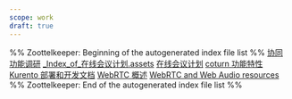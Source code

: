 ```yaml
---
scope: work
draft: true
---
```

%% Zoottelkeeper: Beginning of the autogenerated index file list  %%
 [协同功能调研](协同功能调研.md)
 [_Index_of_在线会议计划.assets](20-工作/DesignDocs/DataFlow/OnlineMeeting/在线会议计划.assets/_Index_of_在线会议计划.assets)
 [在线会议计划](在线会议计划.md)
 [coturn 功能特性](coturn%20功能特性.md)
 [Kurento 部署和开发文档](Kurento%20部署和开发文档.md)
 [WebRTC 概述](WebRTC%20概述.md)
 [WebRTC and Web Audio resources](WebRTC%20and%20Web%20Audio%20resources.md)
%% Zoottelkeeper: End of the autogenerated index file list  %%
